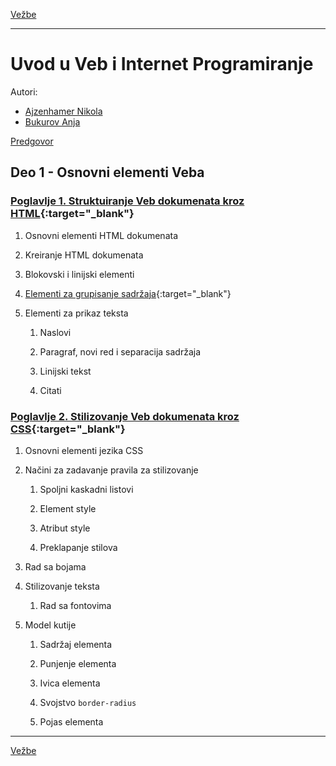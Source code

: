 [Vežbe](../README.md)

---

# Uvod u Veb i Internet Programiranje

Autori:

- [Ajzenhamer Nikola](https://www.nikolaajzenhamer.rs)
- [Bukurov Anja](http://www.math.rs/~anja_bukurov)

[Predgovor](./Poglavlja/Predgovor/README.md)

## Deo 1 - Osnovni elementi Veba

### [Poglavlje 1. Struktuiranje Veb dokumenata kroz HTML](./Poglavlja/HTML/README.md){:target="_blank"}

1. Osnovni elementi HTML dokumenata

2. Kreiranje HTML dokumenata

3. Blokovski i linijski elementi

4. [Elementi za grupisanje sadržaja](./Poglavlja/HTML/README.md#1.4-elementi-za-grupisanje-sadrzaja){:target="_blank"}

5. Elementi za prikaz teksta
   
   1. Naslovi
   
   2. Paragraf, novi red i separacija sadržaja
   
   3. Linijski tekst
   
   4. Citati

### [Poglavlje 2. Stilizovanje Veb dokumenata kroz CSS](./Poglavlja/CSS/README.md){:target="_blank"}

1. Osnovni elementi jezika CSS

2. Načini za zadavanje pravila za stilizovanje
   
   1. Spoljni kaskadni listovi
   
   2. Element style
   
   3. Atribut style
   
   4. Preklapanje stilova

3. Rad sa bojama

4. Stilizovanje teksta
   
   1. Rad sa fontovima

5. Model kutije

   1. Sadržaj elementa

   2. Punjenje elementa

   3. Ivica elementa

   4. Svojstvo `border-radius`

   5. Pojas elementa

---

[Vežbe](../README.md)

